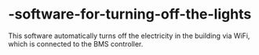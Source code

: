 # -software-for-turning-off-the-lights
 This software automatically turns off the electricity in the building via WiFi, which is connected to the BMS controller.
